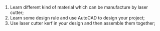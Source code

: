 1. Learn different kind of material which can be manufacture by laser cutter;
2. Learn some design rule and use AutoCAD to design your project;
3. Use laser cutter kerf in your design and then assemble them together;